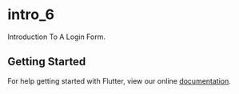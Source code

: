 # intro_6

Introduction To A Login Form.

## Getting Started

For help getting started with Flutter, view our online
[documentation](https://flutter.io/).
